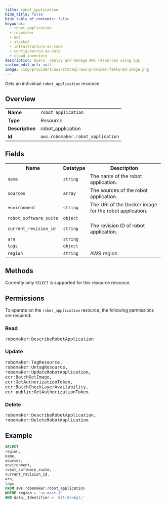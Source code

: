 ```yaml
---
title: robot_application
hide_title: false
hide_table_of_contents: false
keywords:
  - robot_application
  - robomaker
  - aws
  - stackql
  - infrastructure-as-code
  - configuration-as-data
  - cloud inventory
description: Query, deploy and manage AWS resources using SQL
custom_edit_url: null
image: /img/providers/aws/stackql-aws-provider-featured-image.png
---
```

Gets an individual <code>robot_application</code> resource

## Overview
<table><tbody>
<tr><td><b>Name</b></td><td><code>robot_application</code></td></tr>
<tr><td><b>Type</b></td><td>Resource</td></tr>
<tr><td><b>Description</b></td><td>robot_application</td></tr>
<tr><td><b>Id</b></td><td><code>aws.robomaker.robot_application</code></td></tr>
</tbody></table>

## Fields
<table><tbody>
<tr><th>Name</th><th>Datatype</th><th>Description</th></tr>
<tr><td><code>name</code></td><td><code>string</code></td><td>The name of the robot application.</td></tr>
<tr><td><code>sources</code></td><td><code>array</code></td><td>The sources of the robot application.</td></tr>
<tr><td><code>environment</code></td><td><code>string</code></td><td>The URI of the Docker image for the robot application.</td></tr>
<tr><td><code>robot_software_suite</code></td><td><code>object</code></td><td></td></tr>
<tr><td><code>current_revision_id</code></td><td><code>string</code></td><td>The revision ID of robot application.</td></tr>
<tr><td><code>arn</code></td><td><code>string</code></td><td></td></tr>
<tr><td><code>tags</code></td><td><code>object</code></td><td></td></tr>
<tr><td><code>region</code></td><td><code>string</code></td><td>AWS region.</td></tr>

</tbody></table>

## Methods
Currently only <code>SELECT</code> is supported for this resource resource.

## Permissions

To operate on the <code>robot_application</code> resource, the following permissions are required:

### Read
<pre>
robomaker:DescribeRobotApplication</pre>

### Update
<pre>
robomaker:TagResource,
robomaker:UntagResource,
robomaker:UpdateRobotApplication,
ecr:BatchGetImage,
ecr:GetAuthorizationToken,
ecr:BatchCheckLayerAvailability,
ecr-public:GetAuthorizationToken</pre>

### Delete
<pre>
robomaker:DescribeRobotApplication,
robomaker:DeleteRobotApplication</pre>


## Example
```sql
SELECT
region,
name,
sources,
environment,
robot_software_suite,
current_revision_id,
arn,
tags
FROM aws.robomaker.robot_application
WHERE region = 'us-east-1'
AND data__Identifier = '&lt;Arn&gt;'
```

